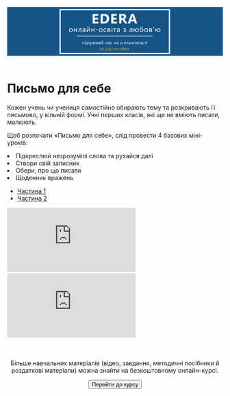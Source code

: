 <div align="center">
<a href="https://biggggidea.com/project/edera-onlajn-osvita-z-lyubovyu/" target="_blank"><img src="000.png" width="1000" /></a>
</div>
<br>

<h1>Письмо для себе</h1>

<p>Кожен учень чи учениця самостійно обирають тему та розкривають її письмово, у вільній формі. Учні перших класів, які ще не вміють писати, малюють. </p>

<p>Щоб розпочати «Письмо для себе», слід провести 4 базових міні-уроків:<br>
<li>Підкреслюй незрозумілі слова та рухайся далі</li>
<li>Створи свій записник</li>
<li>Обери, про що писати</li>
<li>Щоденник вражень</li>
</p>

<div>
  <!-- Nav tabs -->
  <ul class="nav nav-tabs" role="tablist">
    <li role="presentation" class="active"><a href="#06" aria-controls="06" role="tab" data-toggle="tab">Частина 1</a></li>
    <li role="presentation"><a href="#menu07" aria-controls="menu07" role="tab" data-toggle="tab">Частина 2</a></li>
  </ul>
  <!-- Tab panes -->
  <div class="tab-content">
    <div role="tabpanel" class="tab-pane active" id="06">
<div class="embed-responsive embed-responsive-16by9">
<iframe class="embed-responsive-item" src="https://www.youtube.com/embed/9DLT3vqAxns" frameborder="0" allowfullscreen></iframe>
</div>
</div>
      <div role="tabpanel" class="tab-pane" id="menu07">
<div class="embed-responsive embed-responsive-16by9">
<iframe class="embed-responsive-item" src="https://www.youtube.com/embed/hUwbcjsxNlI" frameborder="0" allowfullscreen></iframe>
</div>
</div>
</div>
</div>
<br>
<div class="eoz-text">
	<br>
	<p align="center">Більше навчальних матеріалів (відео, завдання, методичні посібники й роздаткові матеріали) можна знайти на безкоштовному онлайн-курсі.</p>
<p><center><a href="https://courses.ed-era.com/courses/course-v1:MON-EDERA-OSVITORIA+ST101+st101/about" target="_blank"><button type="button" class="btn btn-primary" aria-haspopup="true" aria-expanded="false">Перейти до курсу</button></a></center></p>
</div>